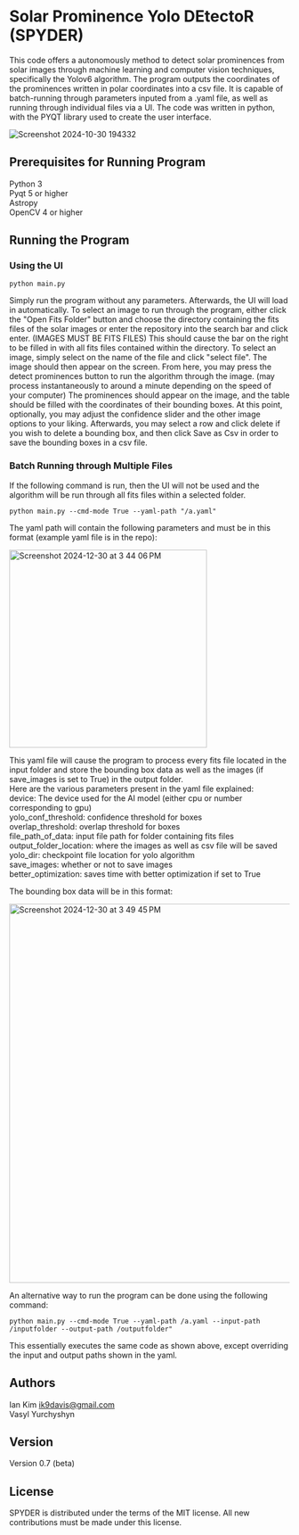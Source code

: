 # Solar Prominence Yolo DEtectoR (SPYDER)

This code offers a autonomously method to detect solar prominences from solar images through machine learning and computer vision techniques, specifically the Yolov6 algorithm. The program outputs the coordinates of the prominences written in polar coordinates into a csv file. It is capable of batch-running through parameters inputed from a .yaml file, as well as running through individual files via a UI. The code was written in python, with the PYQT library used to create the user interface. 

![Screenshot 2024-10-30 194332](https://github.com/user-attachments/assets/d0e07f2b-dda2-428a-a588-63de99c03eef)

## Prerequisites for Running Program

Python 3  
Pyqt 5 or higher  
Astropy  
OpenCV  4 or higher  

## Running the Program

### Using the UI

```
python main.py
```

Simply run the program without any parameters. Afterwards, the UI will load in automatically. To select an image to run through the program, either click the "Open Fits Folder" button and choose the directory containing the fits files of the solar images or enter the repository into the search bar and click enter. (IMAGES MUST BE FITS FILES) This should cause the bar on the right to be filled in with all fits files contained within the directory. To select an image, simply select on the name of the file and click "select file". The image should then appear on the screen. From here, you may press the detect prominences button to run the algorithm through the image. (may process instantaneously to around a minute depending on the speed of your computer) The prominences should appear on the image, and the table should be filled with the coordinates of their bounding boxes. At this point, optionally, you may adjust the confidence slider and the other image options to your liking. Afterwards, you may select a row and click delete if you wish to delete a bounding box, and then click Save as Csv in order to save the bounding boxes in a csv file. 

### Batch Running through Multiple Files

If the following command is run, then the UI will not be used and the algorithm will be run through all fits files within a selected folder. 

```
python main.py --cmd-mode True --yaml-path "/a.yaml"
```
The yaml path will contain the following parameters and must be in this format (example yaml file is in the repo):  

<img width="355" alt="Screenshot 2024-12-30 at 3 44 06 PM" src="https://github.com/user-attachments/assets/2f8a532d-be1f-4f4b-9427-e6d38be9d3ac" />

This yaml file will cause the program to process every fits file located in the input folder and store the bounding box data as well as the images (if save_images is set to True) in the output folder.  
Here are the various parameters present in the yaml file explained:  
device: The device used for the AI model (either cpu or number corresponding to gpu)  
yolo_conf_threshold: confidence threshold for boxes  
overlap_threshold: overlap threshold for boxes  
file_path_of_data: input file path for folder containing fits files  
output_folder_location: where the images as well as csv file will be saved  
yolo_dir: checkpoint file location for yolo algorithm  
save_images: whether or not to save images  
better_optimization: saves time with better optimization if set to True  

The bounding box data will be in this format:

<img width="680" alt="Screenshot 2024-12-30 at 3 49 45 PM" src="https://github.com/user-attachments/assets/8f4c942f-bfc5-405d-be4c-90bc2eb87149" />

An alternative way to run the program can be done using the following command: 

```
python main.py --cmd-mode True --yaml-path /a.yaml --input-path /inputfolder --output-path /outputfolder"
```

This essentially executes the same code as shown above, except overriding the input and output paths shown in the yaml. 

## Authors
Ian Kim  ik9davis@gmail.com  
Vasyl Yurchyshyn  

## Version

Version 0.7 (beta)

## License

SPYDER is distributed under the terms of the MIT license. All new contributions must be made under this license.  
